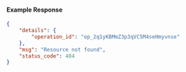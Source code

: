 <!-- Code generated for API Clients. DO NOT EDIT. -->

#### Example Response

```json
{
	"details": {
		"operation_id": "op_2q1yKBMmZ3p3qVC5M4seHmyvnse"
	},
	"msg": "Resource not found",
	"status_code": 404
}
```
